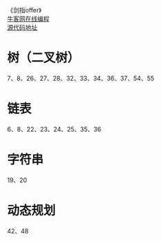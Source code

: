 《剑指offer》  
[牛客网在线编程](https://www.nowcoder.com/ta/coding-interviews)  
[源代码地址](https://github.com/zhedahht/CodingInterviewChinese2)

# 树（二叉树）
7、8、26、27、28、32、33、34、36、37、54、55

# 链表
6、8、22、23、24、25、35、36

# 字符串
19、20

# 动态规划
42、48